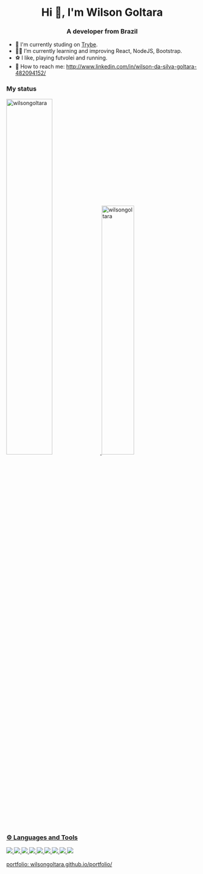 ### <h1 align="center">Hi 👋, I'm Wilson Goltara</h1>

<h3 align="center">A developer from Brazil</h3>

- 🏫 I'm currently studing on <a href="https://betrybe.com" target="_blank">Trybe</a>.
- 🧑‍💻 I’m currently learning and improving React, NodeJS, Bootstrap.
- ⚽ I like, playing futvolei and running. 
- 📩 How to reach me: http://www.linkedin.com/in/wilson-da-silva-goltara-482094152/

### My status
 <div display="inline">
  <a href="https://github.com/wilsongoltara">
  <img width="49%" src="https://github-readme-stats.vercel.app/api?username=wilsongoltara&show_icons=true&count_private=true&theme=dark" alt="wilsongoltara" />
  <img width="41%"  src="https://github-readme-stats.vercel.app/api/top-langs?username=wilsongoltara&show_icons=true&locale=en&layout=compact&theme=dark" alt="wilsongoltara" />
 </div>
 
### ⚙️ Languages and Tools
<div align = "left">
  <img src = "https://img.shields.io/badge/-React-blue?style=flat&logo=React&logoColor=white">
  <img src = "https://img.shields.io/badge/-Bootstrap-purple?style=flat&logo=Bootstrap&logoColor=white">
  <img src = "https://img.shields.io/badge/-Javascript-yellow?style=flat&logo=javascript&logoColor=white">
  <img src = "https://img.shields.io/badge/-Node.js-brightgreen?style=flat&logo=node.js&logoColor=white">
  <img src = "https://img.shields.io/badge/-Python-yellow?style=flat&logo=python&logoColor=white">
  <img src = "https://img.shields.io/badge/-MySQL-blue?style=flat&logo=mysql&logoColor=white">
  <img src = "https://img.shields.io/badge/-Git-orange?style=flat&logo=git&logoColor=white">
  <img src = "https://img.shields.io/badge/-Github-gray?style=flat&logo=github&logoColor=white">
  <img src = "https://img.shields.io/badge/-VsCode-blue?style=flat&logo=visualstudiocode&logoColor=white">
</div>
</br>
portfolio: <a href="https://wilsongoltara.github.io/portfolio/">wilsongoltara.github.io/portfolio/</a>
